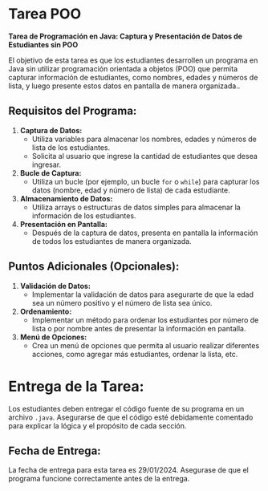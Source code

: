 # Tarea POO

**Tarea de Programación en Java: Captura y Presentación de Datos de Estudiantes sin POO**

El objetivo de esta tarea es que los estudiantes desarrollen un programa en Java sin utilizar programación orientada a objetos (POO) que permita capturar información de estudiantes, como nombres, edades y números de lista, y luego presente estos datos en pantalla de manera organizada..

## **Requisitos del Programa:**

1. **Captura de Datos:**
    - Utiliza variables para almacenar los nombres, edades y números de lista de los estudiantes.
    - Solicita al usuario que ingrese la cantidad de estudiantes que desea ingresar.
2. **Bucle de Captura:**
    - Utiliza un bucle (por ejemplo, un bucle `for` o `while`) para capturar los datos (nombre, edad y número de lista) de cada estudiante.
3. **Almacenamiento de Datos:**
    - Utiliza arrays o estructuras de datos simples para almacenar la información de los estudiantes.
4. **Presentación en Pantalla:**
    - Después de la captura de datos, presenta en pantalla la información de todos los estudiantes de manera organizada.

## **Puntos Adicionales (Opcionales):**

1. **Validación de Datos:**
    - Implementar la validación de datos para asegurarte de que la edad sea un número positivo y el número de lista sea único.
2. **Ordenamiento:**
    - Implementar un método para ordenar los estudiantes por número de lista o por nombre antes de presentar la información en pantalla.
3. **Menú de Opciones:**
    - Crea un menú de opciones que permita al usuario realizar diferentes acciones, como agregar más estudiantes, ordenar la lista, etc.

# **Entrega de la Tarea:**

Los estudiantes deben entregar el código fuente de su programa en un archivo `.java`. Asegurarse de que el código esté debidamente comentado para explicar la lógica y el propósito de cada sección.

## **Fecha de Entrega:**

La fecha de entrega para esta tarea es 29/01/2024. Asegurase de que el programa funcione correctamente antes de la entrega.
